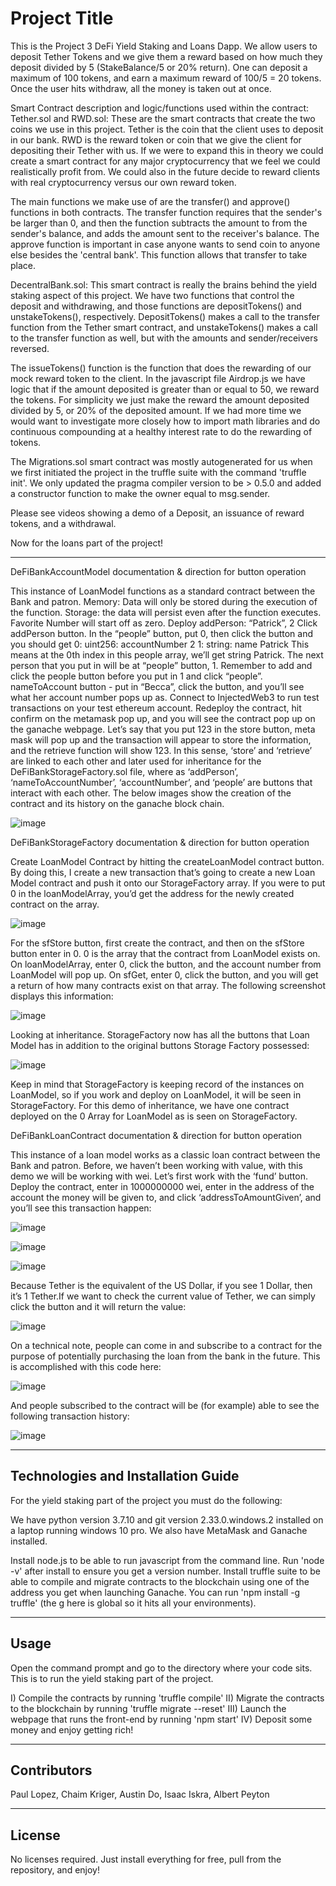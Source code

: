 # Project Title

This is the Project 3 DeFi Yield Staking and Loans Dapp.  We allow users to deposit Tether Tokens and we give them a reward
based on how much they deposit divided by 5 (StakeBalance/5 or 20% return).  One can deposit a maximum of 100 tokens, and earn a maximum reward of 100/5 = 20 tokens. Once the user hits withdraw, all the money is taken out at once.

Smart Contract description and logic/functions used within the contract:
Tether.sol and RWD.sol: These are the smart contracts that create the two coins we use in this project. Tether is the coin that the client uses to deposit in our bank.  RWD is the reward token or coin that we give the client for depositing their Tether with us.  If we were to expand this in theory we could create a smart contract for any major cryptocurrency that we feel we could realistically profit from.  We could also in the future decide to reward clients with real cryptocurrency versus our own reward token.

The main functions we make use of are the transfer() and approve() functions in both contracts.  The transfer function 
requires that the sender's be larger than 0, and then the function subtracts the amount to from the sender's balance, and adds the amount sent to the receiver's balance.  The approve function is important in case anyone wants to send coin to anyone else besides the 'central bank'. This function allows that transfer to take place.

DecentralBank.sol: This smart contract is really the brains behind the yield staking aspect of this project.  We have two 
functions that control the deposit and withdrawing, and those functions are depositTokens() and unstakeTokens(), respectively. DepositTokens() makes a call to the transfer function from the Tether smart contract, and unstakeTokens() makes a call to the transfer function as well, but with the amounts and sender/receivers reversed.

The issueTokens() function is the function that does the rewarding of our mock reward token to the client.  In the javascript file Airdrop.js we have logic that if the amount deposited is greater than or equal to 50, we reward the tokens. For simplicity we just make the reward the amount deposited divided by 5, or 20% of the deposited amount. If we had more time we would want to investigate more closely how to import math libraries and do continuous compounding at a healthy interest rate to do the rewarding of tokens.

The Migrations.sol smart contract was mostly autogenerated for us when we first initiated the project in the truffle suite with the command 'truffle init'.  We only updated the pragma compiler version to be > 0.5.0 and added a constructor function
to make the owner equal to msg.sender.

Please see videos showing a demo of a Deposit, an issuance of reward tokens, and a withdrawal.

Now for the loans part of the project!

-------------------------------

DeFiBankAccountModel documentation & direction for button operation

This instance of LoanModel functions as a standard contract between the Bank and patron.
Memory: Data will only be stored during the execution of the function.
Storage: the data will persist even after the function executes.
Favorite Number will start off as zero.
Deploy
addPerson: “Patrick”, 2
Click addPerson button.
In the “people” button, put 0, then click the button and you should get
0: uint256: accountNumber 2
1: string: name Patrick
This means at the 0th index in this people array, we’ll get string Patrick.
The next person that you put in will be at “people” button, 1.  Remember to add and click the people button before you put in 1 and click “people”.
nameToAccount button - put in “Becca”, click the button, and you’ll see what her account number pops up as.
Connect to InjectedWeb3 to run test transactions on your test ethereum account.
Redeploy the contract, hit confirm on the metamask pop up, and you will see the contract pop up on the ganache webpage.
Let’s say that you put 123 in the store button, meta mask will pop up and the transaction will appear to store the information, and the retrieve function will show 123.  In this sense, ‘store’ and ‘retrieve’ are linked to each other and later used for inheritance for the DeFiBankStorageFactory.sol file, where as ‘addPerson’, ‘nameToAccountNumber’, ‘accountNumber’, and ‘people’ are buttons that interact with each other. 
The below images show the creation of the contract and its history on the ganache block chain. 

![image](https://user-images.githubusercontent.com/90321433/156669926-5d5d22c5-931f-4c49-899a-b65192cab67d.png)


DeFiBankStorageFactory documentation & direction for button operation

Create LoanModel Contract by hitting the createLoanModel contract button.  By doing this, I create a new transaction that’s going to create a new Loan Model contract and push it onto our StorageFactory array.
If you were to put 0 in the loanModelArray, you’d get the address for the newly created contract on the array.

![image](https://user-images.githubusercontent.com/90321433/156670099-7532910e-8c1d-4197-8e07-bdc7badd305a.png)

For the sfStore button, first create the contract, and then on the sfStore button enter in 0.  0 is the array that the contract from LoanModel exists on.
On loanModelArray, enter 0, click the button, and the account number from LoanModel will pop up.
On sfGet, enter 0, click the button, and you will get a return of how many contracts exist on that array.
The following screenshot displays this information:

![image](https://user-images.githubusercontent.com/90321433/156670245-474cd715-5d20-47d6-9f0c-acb5eaeca94c.png)

Looking at inheritance.  StorageFactory now has all the buttons that Loan Model has in addition to the original buttons Storage Factory possessed:

![image](https://user-images.githubusercontent.com/90321433/156671316-ac4df6d9-f046-492d-a58e-839b2f468a82.png)

Keep in mind that StorageFactory is keeping record of the instances on LoanModel, so if you work and deploy on LoanModel, it will be seen in StorageFactory.  For this demo of inheritance, we have one contract deployed on the 0 Array for LoanModel as is seen on StorageFactory.


DeFiBankLoanContract documentation & direction for button operation

This instance of a loan model works as a classic loan contract between the Bank and patron.
Before, we haven’t been working with value, with this demo we will be working with wei.
Let’s first work with the ‘fund’ button.  Deploy the contract, enter in 1000000000 wei, enter in the address of the account the money will be given to, and click ‘addressToAmountGiven’, and you’ll see this transaction happen:

![image](https://user-images.githubusercontent.com/90321433/156671425-ed1c5e59-7b0b-47fb-8464-ab52dc295ba5.png)

![image](https://user-images.githubusercontent.com/90321433/156671509-a1194f97-8cde-4dbf-b16d-a9e6259a74a2.png)

![image](https://user-images.githubusercontent.com/90321433/156671537-97844417-7963-4a66-a737-a32fb9470b65.png)

 Because Tether is the equivalent of the US Dollar, if you see 1 Dollar, then it’s 1 Tether.If we want to check the current value of Tether, we can simply click the button and it will return the value:
 
 ![image](https://user-images.githubusercontent.com/90321433/156671594-fddd7346-45d3-493d-8e81-1cd20bfcdfd4.png)

On a technical note, people can come in and subscribe to a contract for the purpose of potentially purchasing the loan from the bank in the future.  This is accomplished with this code here:

![image](https://user-images.githubusercontent.com/90321433/156671630-7c22c133-14c0-4326-ba9e-4044d97ebc24.png)

And people subscribed to the contract will be (for example) able to see the following transaction history:

![image](https://user-images.githubusercontent.com/90321433/156671660-72801d7b-ec10-499d-8a5b-f51e673e7f81.png)

-----------------------------------------------------


## Technologies and Installation Guide

For the yield staking part of the project you must do the following:

We have python version 3.7.10 and git version 2.33.0.windows.2 installed on a laptop running windows 10 pro. We also have MetaMask and Ganache installed.

Install node.js to be able to run javascript from the command line. Run 'node -v' after install to ensure you get a version number. Install truffle suite to be able to compile and migrate contracts to the blockchain using one of the address you get when launching Ganache. You can run 'npm install -g truffle' (the g here is global so it hits all your environments).


 
------

## Usage

Open the command prompt and go to the directory where your code sits.  This is to run the yield staking part of the project.

I) Compile the contracts by running 'truffle compile'
II) Migrate the contracts to the blockchain by running 'truffle migrate --reset'
III) Launch the webpage that runs the front-end by running 'npm start'
IV) Deposit some money and enjoy getting rich!


------

## Contributors
Paul Lopez, Chaim Kriger, Austin Do, Isaac Iskra, Albert Peyton


------

## License
No licenses required. Just install everything for free, pull from the repository, and enjoy!
